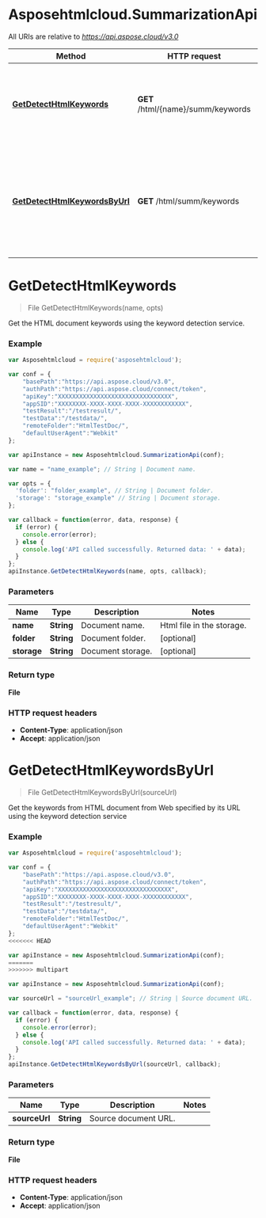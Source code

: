# Asposehtmlcloud.SummarizationApi

All URIs are relative to *https://api.aspose.cloud/v3.0*

Method | HTTP request | Description
------------- | ------------- | -------------
[**GetDetectHtmlKeywords**](SummarizationApi.md#GetDetectHtmlKeywords) | **GET** /html/{name}/summ/keywords | Get the HTML document keywords using the keyword detection service.
[**GetDetectHtmlKeywordsByUrl**](SummarizationApi.md#GetDetectHtmlKeywordsByUrl) | **GET** /html/summ/keywords | Get the keywords from HTML document from Web specified by its URL using the keyword detection service


<a name="GetDetectHtmlKeywords"></a>
# **GetDetectHtmlKeywords**
> File GetDetectHtmlKeywords(name, opts)

Get the HTML document keywords using the keyword detection service.

### Example
```javascript
var Asposehtmlcloud = require('asposehtmlcloud');

var conf = {
    "basePath":"https://api.aspose.cloud/v3.0",
    "authPath":"https://api.aspose.cloud/connect/token",
    "apiKey":"XXXXXXXXXXXXXXXXXXXXXXXXXXXXXXXX",
    "appSID":"XXXXXXXX-XXXX-XXXX-XXXX-XXXXXXXXXXXX",
    "testResult":"/testresult/",
    "testData":"/testdata/",
    "remoteFolder":"HtmlTestDoc/",
    "defaultUserAgent":"Webkit"
};

var apiInstance = new Asposehtmlcloud.SummarizationApi(conf);

var name = "name_example"; // String | Document name.

var opts = { 
  'folder': "folder_example", // String | Document folder.
  'storage': "storage_example" // String | Document storage.
};

var callback = function(error, data, response) {
  if (error) {
    console.error(error);
  } else {
    console.log('API called successfully. Returned data: ' + data);
  }
};
apiInstance.GetDetectHtmlKeywords(name, opts, callback);
```

### Parameters

Name | Type | Description  | Notes
------------- | ------------- | ------------- | -------------
 **name** | **String**| Document name. | Html file in the storage.
 **folder** | **String**| Document folder. | [optional] 
 **storage** | **String**| Document storage. | [optional] 

### Return type

**File**

### HTTP request headers

 - **Content-Type**: application/json
 - **Accept**: application/json

<a name="GetDetectHtmlKeywordsByUrl"></a>
# **GetDetectHtmlKeywordsByUrl**
> File GetDetectHtmlKeywordsByUrl(sourceUrl)

Get the keywords from HTML document from Web specified by its URL using the keyword detection service

### Example
```javascript
var Asposehtmlcloud = require('asposehtmlcloud');

var conf = {
    "basePath":"https://api.aspose.cloud/v3.0",
    "authPath":"https://api.aspose.cloud/connect/token",
    "apiKey":"XXXXXXXXXXXXXXXXXXXXXXXXXXXXXXXX",
    "appSID":"XXXXXXXX-XXXX-XXXX-XXXX-XXXXXXXXXXXX",
    "testResult":"/testresult/",
    "testData":"/testdata/",
    "remoteFolder":"HtmlTestDoc/",
    "defaultUserAgent":"Webkit"
};
<<<<<<< HEAD

var apiInstance = new Asposehtmlcloud.SummarizationApi(conf);
=======
>>>>>>> multipart

var apiInstance = new Asposehtmlcloud.SummarizationApi(conf);

var sourceUrl = "sourceUrl_example"; // String | Source document URL.

var callback = function(error, data, response) {
  if (error) {
    console.error(error);
  } else {
    console.log('API called successfully. Returned data: ' + data);
  }
};
apiInstance.GetDetectHtmlKeywordsByUrl(sourceUrl, callback);
```

### Parameters

Name | Type | Description  | Notes
------------- | ------------- | ------------- | -------------
 **sourceUrl** | **String**| Source document URL. | 

### Return type

**File**

### HTTP request headers

 - **Content-Type**: application/json
 - **Accept**: application/json

